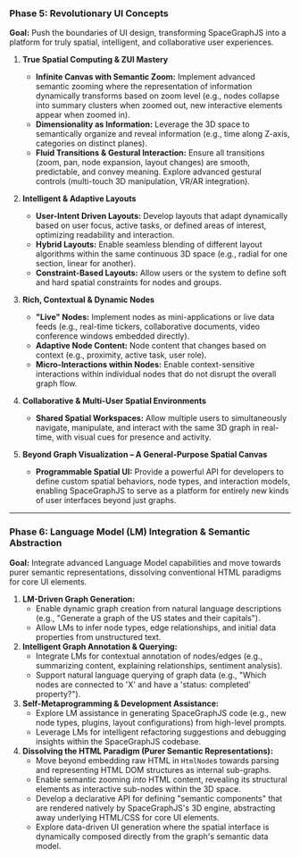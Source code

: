### **Phase 5: Revolutionary UI Concepts**

**Goal:** Push the boundaries of UI design, transforming SpaceGraphJS into a platform for truly spatial, intelligent, and collaborative user experiences.

1.  **True Spatial Computing & ZUI Mastery**

    - **Infinite Canvas with Semantic Zoom:** Implement advanced semantic zooming where the representation of information dynamically transforms based on zoom level (e.g., nodes collapse into summary clusters when zoomed out, new interactive elements appear when zoomed in).
    - **Dimensionality as Information:** Leverage the 3D space to semantically organize and reveal information (e.g., time along Z-axis, categories on distinct planes).
    - **Fluid Transitions & Gestural Interaction:** Ensure all transitions (zoom, pan, node expansion, layout changes) are smooth, predictable, and convey meaning. Explore advanced gestural controls (multi-touch 3D manipulation, VR/AR integration).

2.  **Intelligent & Adaptive Layouts**

    - **User-Intent Driven Layouts:** Develop layouts that adapt dynamically based on user focus, active tasks, or defined areas of interest, optimizing readability and interaction.
    - **Hybrid Layouts:** Enable seamless blending of different layout algorithms within the same continuous 3D space (e.g., radial for one section, linear for another).
    - **Constraint-Based Layouts:** Allow users or the system to define soft and hard spatial constraints for nodes and groups.

3.  **Rich, Contextual & Dynamic Nodes**

    - **"Live" Nodes:** Implement nodes as mini-applications or live data feeds (e.g., real-time tickers, collaborative documents, video conference windows embedded directly).
    - **Adaptive Node Content:** Node content that changes based on context (e.g., proximity, active task, user role).
    - **Micro-Interactions within Nodes:** Enable context-sensitive interactions within individual nodes that do not disrupt the overall graph flow.

4.  **Collaborative & Multi-User Spatial Environments**

    - **Shared Spatial Workspaces:** Allow multiple users to simultaneously navigate, manipulate, and interact with the same 3D graph in real-time, with visual cues for presence and activity.

5.  **Beyond Graph Visualization – A General-Purpose Spatial Canvas**
    - **Programmable Spatial UI:** Provide a powerful API for developers to define custom spatial behaviors, node types, and interaction models, enabling SpaceGraphJS to serve as a platform for entirely new kinds of user interfaces beyond just graphs.

---

### **Phase 6: Language Model (LM) Integration & Semantic Abstraction**

**Goal:** Integrate advanced Language Model capabilities and move towards purer semantic representations, dissolving conventional HTML paradigms for core UI elements.

1.  **LM-Driven Graph Generation:**
    - Enable dynamic graph creation from natural language descriptions (e.g., "Generate a graph of the US states and their capitals").
    - Allow LMs to infer node types, edge relationships, and initial data properties from unstructured text.
2.  **Intelligent Graph Annotation & Querying:**
    - Integrate LMs for contextual annotation of nodes/edges (e.g., summarizing content, explaining relationships, sentiment analysis).
    - Support natural language querying of graph data (e.g., "Which nodes are connected to 'X' and have a 'status: completed' property?").
3.  **Self-Metaprogramming & Development Assistance:**
    - Explore LM assistance in generating SpaceGraphJS code (e.g., new node types, plugins, layout configurations) from high-level prompts.
    - Leverage LMs for intelligent refactoring suggestions and debugging insights within the SpaceGraphJS codebase.
4.  **Dissolving the HTML Paradigm (Purer Semantic Representations):**
    - Move beyond embedding raw HTML in `HtmlNode`s towards parsing and representing HTML DOM structures as internal sub-graphs.
    - Enable semantic zooming _into_ HTML content, revealing its structural elements as interactive sub-nodes within the 3D space.
    - Develop a declarative API for defining "semantic components" that are rendered natively by SpaceGraphJS's 3D engine, abstracting away underlying HTML/CSS for core UI elements.
    - Explore data-driven UI generation where the spatial interface is dynamically composed directly from the graph's semantic data model.
